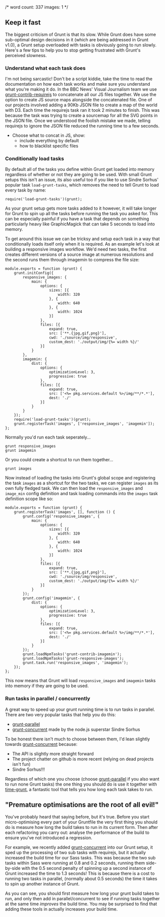 /*
    word count: 337
    images: 1
*/

## Keep it fast

The biggest criticism of Grunt is that its slow.  While Grunt does have some sub-optimal design decisions in it (which are being addressed in Grunt v1.0), a Grunt setup overloaded with tasks is obviously going to run slowly.  Here's a few tips to help you to stop getting frustrated with Grunt's perceived slowness.

### Understand what each task does

I'm not being sarcastic!  Don't be a script kiddie, take the time to read the documentation on how each task works and make sure you understand what you're making it do.  In the BBC News' Visual Journalism team we use [grunt-contrib-requirejs]() to concatenate all our JS files together.  We use the option to create JS source maps alongside the concatenated file.  One of our projects involved adding a 90Kb JSON file to create a map of the world with D3.  Each time the requirejs task ran it took 2 minutes to finish.  This was because the task was trying to create a sourcemap for all the SVG points in the JSON file.  Once we understood the foolish mistake we made, telling requirejs to ignore the JSON file reduced the running time to a few seconds.

* Choose what to concat in JS, show:
    * include everything by default
    * how to blacklist specific files

### Conditionally load tasks

By default all of the tasks you define within Grunt get loaded into memory regardless of whether or not they are going to be used.  With small Grunt setups this isn't an issue, its also useful too if you like to use Sindre Sorhus' popular task `load-grunt-tasks`, which removes the need to tell Grunt to load every task by name:

```
require('load-grunt-tasks')(grunt);
```

As your grunt setup gets more tasks added to it however, it will take longer for Grunt to spin up all the tasks before running the task you asked for.  This can be especially painful if you have a task that depends on something particularly heavy like GraphicMagick that can take 5 seconds to load into memory.

To get around this issue we can be tricksy and setup each task in a way that conditionally loads itself only when it is required.  As an example let's look at building a responsive images workflow.  We'd need two tasks, the first creates different versions of a source image at numerous resolutions and the second runs them through imagemin to compress the file size:

```
module.exports = function (grunt) {
    grunt.initConfig({
        responsive_images: {
            main: {
                options: {
                    sizes: [{
                        width: 320
                    }, {
                        width: 640
                    }, {
                        width: 1024
                    }]
                },
                files: [{
                    expand: true,
                    src: ['**.{jpg,gif,png}'],
                    cwd: './source/img/responsive',
                    custom_dest: './output/img/{%= width %}/'
                }]
            }
        },
        imagemin: {
            dist: {
                options: {
                    optimizationLevel: 3,
                    progressive: true
                },
                files: [{
                    expand: true,
                    src: ['<%= pkg.services.default %>/img/**/*.*'],
                    dest: './'
                }]
            }
        }
    });
    require('load-grunt-tasks')(grunt);
    grunt.registerTask('images', ['responsive_images', 'imagemin']);
};
```

Normally you'd run each task seperately...

```
grunt responsive_images
grunt imagemin
```

Or you could create a shortcut to run them together...

```
grunt images
```

Now instead of loading the tasks into Grunt's global scope and registering the task `images` as a shortcut for the two tasks, we can register `images` as its own fully fledged task.  We can then load the `responsive_images` and `image_min` config definition and task loading commands into the `images` task definition scope like so:

```
module.exports = function (grunt) {
    grunt.registerTask('images', [], function () {
        grunt.config('responsive_images', {
            main: {
                options: {
                    sizes: [{
                        width: 320
                    }, {
                        width: 640
                    }, {
                        width: 1024
                    }]
                },
                files: [{
                    expand: true,
                    src: ['**.{jpg,gif,png}'],
                    cwd: './source/img/responsive',
                    custom_dest: './output/img/{%= width %}/'
                }]
            }
        });
        grunt.config('imagemin', {
            dist: {
                options: {
                    optimizationLevel: 3,
                    progressive: true
                },
                files: [{
                    expand: true,
                    src: ['<%= pkg.services.default %>/img/**/*.*'],
                    dest: './'
                }]
            }
        });
        grunt.loadNpmTasks('grunt-contrib-imagemin');
        grunt.loadNpmTasks('grunt-responsive-images');
        grunt.task.run('responsive_images', 'imagemin');
    });
};
```

This now means that Grunt will load `responsive_images` and `imagemin` tasks into memory if they are going to be used.

### Run tasks in parallel / concurrently

A great way to speed up your grunt running time is to run tasks in parallel.  There are two very popular tasks that help you do this:

* [grunt-parallel]()
* [grunt-concurrent]() made by the node.js superstar Sindre Sorhus

To be honest there isn't much to choose between them, I'd lean slightly towards [grunt-concurrent]() because:

* The API is slightly more straight forward
* The project chatter on github is more recent (relying on dead projects isn't fun)
* Sindre Sorhus!!!

Regardless of which one you choose (choose [grunt-parallel]() if you also want to run none Grunt tasks) the one thing you should do is use it together with [time-grunt](), a fantastic tool that tells you how long each task takes to run.

## "Premature optimisations are the root of all evil!"

You've probably heard that saying before, but it's true. Before you start micro-optimising every part of your Gruntfile the very first thing you should do is measure how long the build takes to run in its current form. Then after each refactoring you carry out: analyse the performance of the build to ensure you've not introduced a regression.

For example, we recently added [grunt-concurrent]() into our Grunt setup, it sped up the processing of two sub tasks with requirejs, but it actually increased the build time for our Sass tasks.  This was because the two sub tasks within Sass were running at 0.8 and 0.2 seconds, running them side-by-side with the 0.5 second penalty of spinning up a second instance of Grunt increased the time to 1.3 seconds! This is because there is a cost to running two tasks in parallel, (normally about 0.5 seconds) the time it takes to spin up another instance of Grunt.

As you can see, you should first measure how long your grunt build takes to run, and only then add in parallel/concurrent to see if running tasks together at the same time *improves* the build time.  You may be surprised to find that adding these tools in actually increases your build time.
